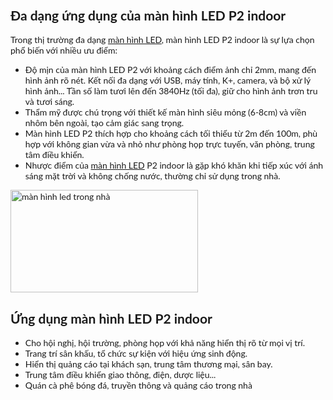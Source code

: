  <!DOCTYPE html>
<html>
<title>Ledone Việt Nam cung cấp màn hình Led số 1</title>
<meta charset="UTF-8">
<meta name="viewport" content="width=device-width, initial-scale=1">
<link rel="stylesheet" href="https://www.w3schools.com/w3css/4/w3.css">
<link rel="icon" href="https://icons.iconarchive.com/icons/aha-soft/free-global-security/16/Global-Network-icon.png" type="image/gif" sizes="16x16">
<link rel="stylesheet" href="https://cdnjs.cloudflare.com/ajax/libs/font-awesome/4.7.0/css/font-awesome.min.css">

<meta name="keywords" content="màn hình led, man hinh led, màn hình ghép, màn hình quảng cáo, màn hình LCD cảm ứng, màn hình quảng cáo LCD, màn hình led hội trường, màn hình led phòng họp" />
<meta name="description" content="Ledone Việt Nam – Chuyên cung cấp, thi công, lắp đặt màn hình quảng cáo, màn hình LED, màn hình LCD, màn hình ghép cỡ lớn giá rẻ, uy tín. ✅Cam kết hàng chính hãng đầy đủ CO, CQ. ✅Thời gian thi công nhanh chỉ 2 – 5 ngày"/>
<meta name="robots" content="follow, index, max-snippet:-1, max-video-preview:-1, max-image-preview:large"/>
<meta property="og:locale" content="vi_VN" />
<meta property="og:type" content="article" />
<meta property="og:title" content="Ledone Việt Nam chuyên cung cấp màn hình led, màn hình quảng cáo, màn hình ghép số 1 việt nam" />
<meta property="og:description" content="Ledone Việt Nam – Chuyên cung cấp, thi công, lắp đặt màn hình quảng cáo, màn hình LED, màn hình LCD, màn hình ghép cỡ lớn giá rẻ, uy tín. ✅Cam kết hàng chính hãng đầy đủ CO, CQ. ✅Thời gian thi công nhanh chỉ 2 – 5 ngày." />
<meta property="og:url" content="https://manhinhledfullcolor.com/danh-muc-san-pham/man-hinh-led/" />
<meta property="og:site_name" content="Ledone Việt Nam" />
<meta property="article:publisher" content="https://www.facebook.com/Ledonevietnam/" />
<meta property="og:image" content="https://manhinhledfullcolor.com/wp-content/uploads/2023/08/ung-dung-cua-man-hinh-led-trong-phong-trien-lam.jpg" />
<meta property="og:image:secure_url" content="https://manhinhledfullcolor.com/wp-content/uploads/2023/08/video-lap-dat-sieu-pham-man-hinh-led-p1-66-the-he-moi-khong-can-cap.jpg" />
<meta property="og:image:width" content="800" />
<meta property="og:image:height" content="800" />
<meta property="og:image:alt" content="man hinh led tot nhat hien nay" />
<meta property="og:image:type" content="image/jpeg" />
<meta property="og:image" content="https://manhinhledfullcolor.com/wp-content/uploads/2023/08/ung-dung-cua-man-hinh-led-trong-phong-trien-lam.jpg" />
<meta property="og:image:secure_url" content="https://manhinhledfullcolor.com/wp-content/uploads/2023/08/ung-dung-cua-man-hinh-led-trong-phong-trien-lam.jpg" />
<meta property="og:image:width" content="1200" />
<meta property="og:image:height" content="800" />
<meta property="og:image:alt" content="màn hình led trong phòng triển lãm" />
<meta property="og:image:type" content="image/jpeg" />
<style>
body {font-family: "Lato", sans-serif}
.mySlides {display: none}
</style>
<body>
<h2><strong>Đa dạng ứng dụng của màn hình LED P2 indoor</strong></h2>
Trong thị trường đa dạng <a href="https://manhinhledfullcolor.com/danh-muc-san-pham/man-hinh-led">màn hình LED</a>, màn hình LED P2 indoor là sự lựa chọn phổ biến với nhiều ưu điểm:
<ul>
 	<li>Độ mịn của màn hình LED P2 với khoảng cách điểm ảnh chỉ 2mm, mang đến hình ảnh rõ nét. Kết nối đa dạng với USB, máy tính, K+, camera, và bộ xử lý hình ảnh... Tần số làm tươi lên đến 3840Hz (tối đa), giữ cho hình ảnh trơn tru và tươi sáng.</li>
 	<li>Thẩm mỹ được chú trọng với thiết kế màn hình siêu mỏng (6-8cm) và viền nhôm bên ngoài, tạo cảm giác sang trọng.</li>
 	<li>Màn hình LED P2 thích hợp cho khoảng cách tối thiểu từ 2m đến 100m, phù hợp với không gian vừa và nhỏ như phòng họp trực tuyến, văn phòng, trung tâm điều khiển.</li>
 	<li>Nhược điểm của <a href="https://manhinhledfullcolor.com/">màn hình LED</a> P2 indoor là gặp khó khăn khi tiếp xúc với ánh sáng mặt trời và không chống nước, thường chỉ sử dụng trong nhà.</li>
</ul>
<img src="https://manhinhledfullcolor.com/wp-content/uploads/2023/07/thi-cong-man-hinh-led-p2-5-tai-ubnd-phuong-phuong-liet-thanh-xuan-hn-300x164.jpg" alt="màn hình led trong nhà" width="300" height="164" />
<h2><strong>Ứng dụng màn hình LED P2 indoor</strong></h2>
<ul>
 	<li>Cho hội nghị, hội trường, phòng họp với khả năng hiển thị rõ từ mọi vị trí.</li>
 	<li>Trang trí sân khấu, tổ chức sự kiện với hiệu ứng sinh động.</li>
 	<li>Hiển thị quảng cáo tại khách sạn, trung tâm thương mại, sân bay.</li>
 	<li>Trung tâm điều khiển giao thông, điện, dược liệu...</li>
 	<li>Quán cà phê bóng đá, truyền thông và quảng cáo trong nhà</li>
</ul>
</body>
</html>
